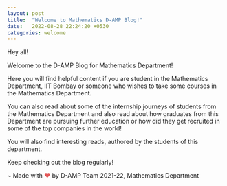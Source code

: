 ```yaml
---
layout: post
title:  "Welcome to Mathematics D-AMP Blog!"
date:   2022-08-28 22:24:20 +0530
categories: welcome
---
```


Hey all!

Welcome to the D-AMP Blog for Mathematics Department!

Here you will find helpful content if you are student in the Mathematics Department, IIT Bombay or someone who wishes to take some courses in the Mathematics Department.

You can also read about some of the internship journeys of students from the Mathematics Department and also read about how graduates from this Department are pursuing further education or how did they get recruited in some of the top companies in the world!

You will also find interesting reads, authored by the students of this department.

Keep checking out the blog regularly!

~ Made with <span style="color: #e25555;">&hearts;</span> by D-AMP Team 2021-22, Mathematics Department

<!-- You’ll find this post in your `_posts` directory. Go ahead and edit it and re-build the site to see your changes. You can rebuild the site in many different ways, but the most common way is to run `jekyll serve`, which launches a web server and auto-regenerates your site when a file is updated.

Jekyll requires blog post files to be named according to the following format:

`YEAR-MONTH-DAY-title.MARKUP`

Where `YEAR` is a four-digit number, `MONTH` and `DAY` are both two-digit numbers, and `MARKUP` is the file extension representing the format used in the file. After that, include the necessary front matter. Take a look at the source for this post to get an idea about how it works.

Jekyll also offers powerful support for code snippets:

{% highlight ruby %}
def print_hi(name)
  puts "Hi, #{name}"
end
print_hi('Tom')
#=> prints 'Hi, Tom' to STDOUT.
{% endhighlight %}

Check out the [Jekyll docs][jekyll-docs] for more info on how to get the most out of Jekyll. File all bugs/feature requests at [Jekyll’s GitHub repo][jekyll-gh]. If you have questions, you can ask them on [Jekyll Talk][jekyll-talk].

[jekyll-docs]: https://jekyllrb.com/docs/home
[jekyll-gh]:   https://github.com/jekyll/jekyll
[jekyll-talk]: https://talk.jekyllrb.com/ -->
